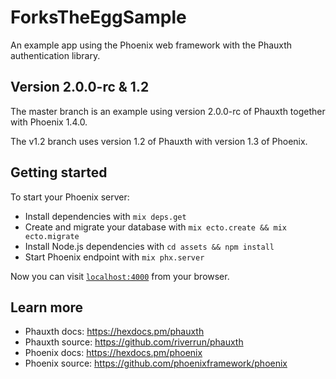 # ForksTheEggSample

An example app using the Phoenix web framework with the Phauxth
authentication library.

## Version 2.0.0-rc & 1.2

The master branch is an example using version 2.0.0-rc of Phauxth
together with Phoenix 1.4.0.

The v1.2 branch uses version 1.2 of Phauxth with version 1.3 of Phoenix.

## Getting started

To start your Phoenix server:

  * Install dependencies with `mix deps.get`
  * Create and migrate your database with `mix ecto.create && mix ecto.migrate`
  * Install Node.js dependencies with `cd assets && npm install`
  * Start Phoenix endpoint with `mix phx.server`

Now you can visit [`localhost:4000`](http://localhost:4000) from your browser.

## Learn more

* Phauxth docs: https://hexdocs.pm/phauxth
* Phauxth source: https://github.com/riverrun/phauxth
* Phoenix docs: https://hexdocs.pm/phoenix
* Phoenix source: https://github.com/phoenixframework/phoenix
